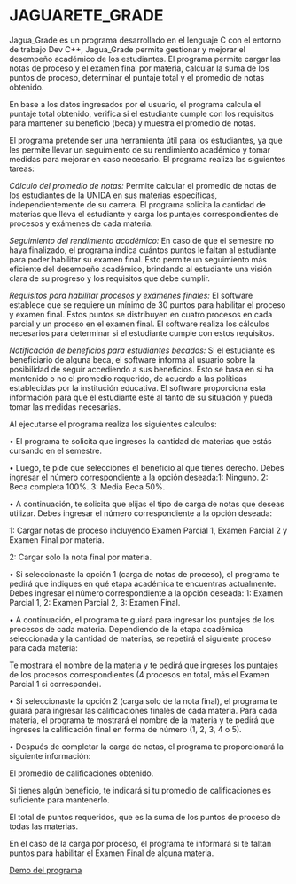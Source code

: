 # JAGUARETE_GRADE 
Jagua_Grade es un programa desarrollado en el lenguaje C con el entorno de trabajo Dev C++, Jagua_Grade permite gestionar y mejorar el desempeño académico de los estudiantes. El programa permite cargar las notas de proceso y el examen final por materia, calcular la suma de los puntos de proceso, determinar el puntaje total y el promedio de notas obtenido.

En base a los datos ingresados por el usuario, el programa calcula el puntaje total obtenido, verifica si el estudiante cumple con los requisitos para mantener su beneficio (beca) y muestra el promedio de notas.

El programa pretende ser una herramienta útil para los estudiantes, ya que les permite llevar un seguimiento de su rendimiento académico y tomar medidas para mejorar en caso necesario. El programa realiza las siguientes tareas:

*Cálculo del promedio de notas:* Permite calcular el promedio de notas de los estudiantes de la UNIDA en sus materias específicas, independientemente de su carrera. El programa solicita la cantidad de materias que lleva el estudiante y carga los puntajes correspondientes de procesos y exámenes de cada materia.

*Seguimiento del rendimiento académico:* En caso de que el semestre no haya finalizado, el programa indica cuántos puntos le faltan al estudiante para poder habilitar su examen final. Esto permite un seguimiento más eficiente del desempeño académico, brindando al estudiante una visión clara de su progreso y los requisitos que debe cumplir.

*Requisitos para habilitar procesos y exámenes finales:* El software establece que se requiere un mínimo de 30 puntos para habilitar el proceso y examen final. Estos puntos se distribuyen en cuatro procesos en cada parcial y un proceso en el examen final. El software realiza los cálculos necesarios para determinar si el estudiante cumple con estos requisitos.

*Notificación de beneficios para estudiantes becados:* Si el estudiante es beneficiario de alguna beca, el software informa al usuario sobre la posibilidad de seguir accediendo a sus beneficios. Esto se basa en si ha mantenido o no el promedio requerido, de acuerdo a las políticas establecidas por la institución educativa. El software proporciona esta información para que el estudiante esté al tanto de su situación y pueda tomar las medidas necesarias.

Al ejecutarse el programa realiza los siguientes cálculos:

•	El programa te solicita que ingreses la cantidad de materias que estás cursando en el semestre.

•	Luego, te pide que selecciones el beneficio al que tienes derecho. Debes ingresar el número correspondiente a la opción deseada:1: Ninguno. 2: Beca completa 100%. 3: Media Beca 50%. 

•	A continuación, te solicita que elijas el tipo de carga de notas que deseas utilizar. Debes ingresar el número correspondiente a la opción deseada:

1: Cargar notas de proceso incluyendo Examen Parcial 1, Examen Parcial 2 y Examen Final por materia.

2: Cargar solo la nota final por materia.

•	Si seleccionaste la opción 1 (carga de notas de proceso), el programa te pedirá que indiques en qué etapa académica te encuentras actualmente. Debes ingresar el número correspondiente a la opción deseada: 1: Examen Parcial 1, 2: Examen Parcial 2, 3: Examen Final.

•	A continuación, el programa te guiará para ingresar los puntajes de los procesos de cada materia. Dependiendo de la etapa académica seleccionada y la cantidad de materias, se repetirá el siguiente proceso para cada materia:

Te mostrará el nombre de la materia y te pedirá que ingreses los puntajes de los procesos correspondientes (4 procesos en total, más el Examen Parcial 1 si corresponde).

•	Si seleccionaste la opción 2 (carga solo de la nota final), el programa te guiará para ingresar las calificaciones finales de cada materia. Para cada materia, el programa te mostrará el nombre de la materia y te pedirá que ingreses la calificación final en forma de número (1, 2, 3, 4 o 5).

•	Después de completar la carga de notas, el programa te proporcionará la siguiente información:

El promedio de calificaciones obtenido.

Si tienes algún beneficio, te indicará si tu promedio de calificaciones es suficiente para mantenerlo.

El total de puntos requeridos, que es la suma de los puntos de proceso de todas las materias.

En el caso de la carga por proceso, el programa te informará si te faltan puntos para habilitar el Examen Final de alguna materia.

[Demo del programa](https://www.loom.com/share/07b87bd505ee424898127aaad2cd4b76?sid=4e0b7b54-1e27-491a-b65f-9b921d069c1a)
